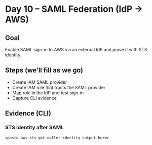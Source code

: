 # Day 10 – SAML Federation (IdP → AWS)

## Goal
Enable SAML sign-in to AWS via an external IdP and prove it with STS identity.

## Steps (we’ll fill as we go)
- Create IAM SAML provider
- Create IAM role that trusts the SAML provider
- Map role in the IdP and test sign-in
- Capture CLI evidence

## Evidence (CLI)
### STS identity after SAML
```text
<paste aws sts get-caller-identity output here>
